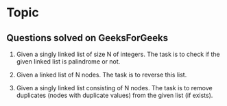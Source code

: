 # Topic

## Questions solved on GeeksForGeeks

1. Given a singly linked list of size N of integers. The task is to check if the given linked list is palindrome or not.

2. Given a linked list of N nodes. The task is to reverse this list.

3. Given a singly linked list consisting of N nodes. The task is to remove duplicates (nodes with duplicate values) from the given list (if exists).